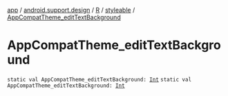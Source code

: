 [app](../../../index.md) / [android.support.design](../../index.md) / [R](../index.md) / [styleable](index.md) / [AppCompatTheme_editTextBackground](./-app-compat-theme_edit-text-background.md)

# AppCompatTheme_editTextBackground

`static val AppCompatTheme_editTextBackground: `[`Int`](https://kotlinlang.org/api/latest/jvm/stdlib/kotlin/-int/index.html)
`static val AppCompatTheme_editTextBackground: `[`Int`](https://kotlinlang.org/api/latest/jvm/stdlib/kotlin/-int/index.html)